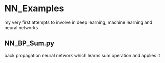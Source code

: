 # NN_Examples
my very first attempts to involve in deep learning, machine learning and neural networks
## NN_BP_Sum.py
back propagation neural network which learns sum operation and applies it 
